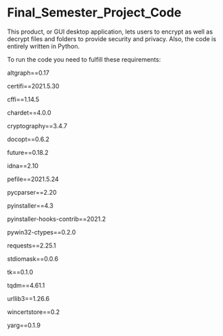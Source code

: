 # Final_Semester_Project_Code
This product, or GUI desktop application, lets users to encrypt as well as decrypt files and folders to provide security and privacy. Also, the code is entirely written in Python.

To run the code you need to fulfill these requirements:

altgraph==0.17

certifi==2021.5.30

cffi==1.14.5

chardet==4.0.0

cryptography==3.4.7

docopt==0.6.2

future==0.18.2

idna==2.10

pefile==2021.5.24

pycparser==2.20

pyinstaller==4.3

pyinstaller-hooks-contrib==2021.2

pywin32-ctypes==0.2.0

requests==2.25.1

stdiomask==0.0.6

tk==0.1.0

tqdm==4.61.1

urllib3==1.26.6

wincertstore==0.2

yarg==0.1.9

